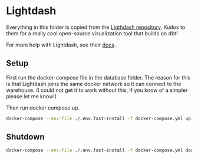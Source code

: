 # Lightdash

Everything in this folder is copied from the [Ligthdash repository](https://github.com/lightdash/lightdash). Kudos to them for a really cool open-source visualization tool that builds on dbt!

For more help with Lightdash, see their [docs](https://docs.lightdash.com/get-started/setup-lightdash/install-lightdash/#deploy-locally-with-our-installation-script).

## Setup

First run the docker-compose file in the database folder. The reason for this is that Lightdash joins the same docker network so it can connect to the warehouse. (I could not get it to work without this, if you know of a simpler please let me know!)

Then run docker compose up.

```sh
docker-compose --env-file ./.env.fast-install -f docker-compose.yml up --detach --remove-orphans || true
```

## Shutdown

```sh
docker-compose --env-file ./.env.fast-install -f docker-compose.yml down
```
